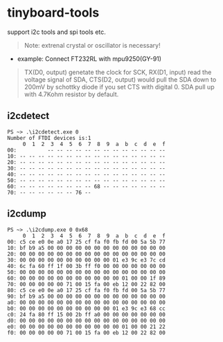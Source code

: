 # tinyboard-tools
support i2c tools and spi tools etc.
>  Note: extrenal crystal or oscillator is necessary!

* example: Connect FT232RL with mpu9250(GY-91)
> TX(D0, output) genetate the clock for SCK, RX(D1, input) read the voltage signal of SDA, CTS(D2, output) would pull the SDA down to 200mV by schottky diode if you set CTS with digital 0. SDA pull up with 4.7Kohm resistor by default.

## i2cdetect
```
PS ~> .\i2cdetect.exe 0
Number of FTDI devices is:1
     0  1  2  3  4  5  6  7  8  9  a  b  c  d  e  f
00:          -- -- -- -- -- -- -- -- -- -- -- -- --
10: -- -- -- -- -- -- -- -- -- -- -- -- -- -- -- --
20: -- -- -- -- -- -- -- -- -- -- -- -- -- -- -- --
30: -- -- -- -- -- -- -- -- -- -- -- -- -- -- -- --
40: -- -- -- -- -- -- -- -- -- -- -- -- -- -- -- --
50: -- -- -- -- -- -- -- -- -- -- -- -- -- -- -- --
60: -- -- -- -- -- -- -- -- 68 -- -- -- -- -- -- --
70: -- -- -- -- -- -- 76 --
```

## i2cdump
```
PS ~> .\i2cdump.exe 0 0x68
     0  1  2  3  4  5  6  7  8  9  a  b  c  d  e  f
00: c5 ce e0 0e a0 17 25 cf fa f0 fb fd 00 5a 5b 77
10: bf b9 a5 00 00 00 00 00 00 00 00 00 00 00 00 00
20: 00 00 00 00 00 00 00 00 00 00 00 00 00 00 00 00
30: 00 00 00 00 00 00 00 00 00 00 01 e3 9c e3 7c cd
40: 6c fa 60 ff 1f 00 3b ff f0 00 00 00 00 00 00 00
50: 00 00 00 00 00 00 00 00 00 00 00 00 00 00 00 00
60: 00 00 00 00 00 00 00 00 00 00 00 01 00 00 1f 89
70: 00 00 00 00 00 71 00 15 fa 00 eb 12 00 22 82 00
80: c5 ce e0 0e a0 17 25 cf fa f0 fb fd 00 5a 5b 77
90: bf b9 a5 00 00 00 00 00 00 00 00 00 00 00 00 00
a0: 00 00 00 00 00 00 00 00 00 00 00 00 00 00 00 00
b0: 00 00 00 00 00 00 00 00 00 00 01 e3 9c e3 68 cc
c0: 24 fa 80 ff 15 00 2b ff a0 00 00 00 00 00 00 00
d0: 00 00 00 00 00 00 00 00 00 00 00 00 00 00 00 00
e0: 00 00 00 00 00 00 00 00 00 00 00 01 00 00 21 22
f0: 00 00 00 00 00 71 00 15 fa 00 eb 12 00 22 82 00
```
